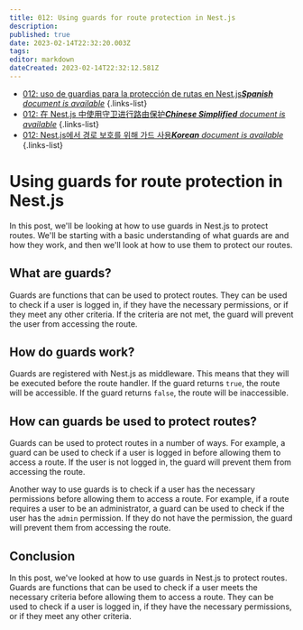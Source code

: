 ```yaml
---
title: 012: Using guards for route protection in Nest.js
description: 
published: true
date: 2023-02-14T22:32:20.003Z
tags: 
editor: markdown
dateCreated: 2023-02-14T22:32:12.581Z
---
```


- [012: uso de guardias para la protección de rutas en Nest.js***Spanish** document is available*](/es/Knowledge-base/Nest-js/Learning/012-using-guards-for-route-protection-in-nest-js)
{.links-list}
- [012: 在 Nest.js 中使用守卫进行路由保护***Chinese Simplified** document is available*](/zh/Knowledge-base/Nest-js/Learning/012-using-guards-for-route-protection-in-nest-js)
{.links-list}
- [012: Nest.js에서 경로 보호를 위해 가드 사용***Korean** document is available*](/ko/Knowledge-base/Nest-js/Learning/012-using-guards-for-route-protection-in-nest-js)
{.links-list}


# Using guards for route protection in Nest.js

In this post, we'll be looking at how to use guards in Nest.js to protect routes. We'll be starting with a basic understanding of what guards are and how they work, and then we'll look at how to use them to protect our routes.

## What are guards?

Guards are functions that can be used to protect routes. They can be used to check if a user is logged in, if they have the necessary permissions, or if they meet any other criteria. If the criteria are not met, the guard will prevent the user from accessing the route.

## How do guards work?

Guards are registered with Nest.js as middleware. This means that they will be executed before the route handler. If the guard returns `true`, the route will be accessible. If the guard returns `false`, the route will be inaccessible.

## How can guards be used to protect routes?

Guards can be used to protect routes in a number of ways. For example, a guard can be used to check if a user is logged in before allowing them to access a route. If the user is not logged in, the guard will prevent them from accessing the route.

Another way to use guards is to check if a user has the necessary permissions before allowing them to access a route. For example, if a route requires a user to be an administrator, a guard can be used to check if the user has the `admin` permission. If they do not have the permission, the guard will prevent them from accessing the route.

## Conclusion

In this post, we've looked at how to use guards in Nest.js to protect routes. Guards are functions that can be used to check if a user meets the necessary criteria before allowing them to access a route. They can be used to check if a user is logged in, if they have the necessary permissions, or if they meet any other criteria.